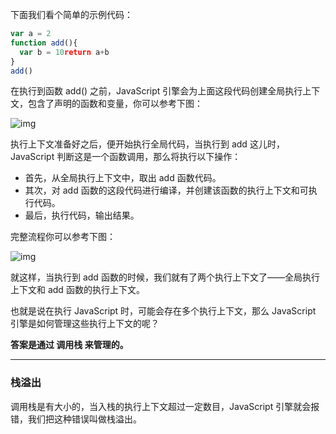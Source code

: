 下面我们看个简单的示例代码：

~~~js
var a = 2
function add(){
  var b = 10return a+b
}
add()
~~~

在执行到函数 add() 之前，JavaScript 引擎会为上面这段代码创建全局执行上下文，包含了声明的函数和变量，你可以参考下图：

![img](https://static001.geekbang.org/resource/image/7f/da/7fa2ed18e702861890d767ea547533da.png?wh=1142*644)

执行上下文准备好之后，便开始执行全局代码，当执行到 add 这儿时，JavaScript 判断这是一个函数调用，那么将执行以下操作：

+ 首先，从全局执行上下文中，取出 add 函数代码。
+ 其次，对 add 函数的这段代码进行编译，并创建该函数的执行上下文和可执行代码。
+ 最后，执行代码，输出结果。

完整流程你可以参考下图：

![img](https://static001.geekbang.org/resource/image/53/ca/537efd9e96771dc50737117e615533ca.png?wh=1142*558)



就这样，当执行到 add 函数的时候，我们就有了两个执行上下文了——全局执行上下文和 add 函数的执行上下文。

也就是说在执行 JavaScript 时，可能会存在多个执行上下文，那么 JavaScript 引擎是如何管理这些执行上下文的呢？

**答案是通过 调用栈 来管理的。**





---------

### 栈溢出

调用栈是有大小的，当入栈的执行上下文超过一定数目，JavaScript 引擎就会报错，我们把这种错误叫做栈溢出。













